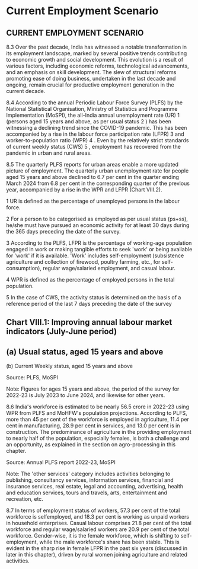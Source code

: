 # Current Employment Scenario

## CURRENT EMPLOYMENT SCENARIO

8.3 Over the past decade, India has witnessed a notable transformation in its employment landscape,  marked  by  several  positive  trends  contributing  to  economic  growth  and  social development.  This  evolution  is  a  result  of  various  factors,  including  economic  reforms, technological  advancements, and an emphasis on skill development. The slew of structural reforms promoting ease of doing business, undertaken in the last decade and ongoing, remain crucial for productive employment generation in the current decade.

8.4 According to the annual Periodic Labour Force Survey (PLFS) by the National Statistical Organisation, Ministry of Statistics and Programme Implementation (MoSPI), the all-India annual unemployment rate (UR) 1  (persons aged 15 years and above, as per usual status 2 ) has been witnessing a declining trend since the COVID-19 pandemic. This has been accompanied by a rise in the labour force participation rate (LFPR) 3  and worker-to-population ratio (WPR) 4 . Even  by  the  relatively  strict  standards  of  current  weekly  status  (CWS) 5 ,  employment  has recovered from the pandemic in urban and rural areas.

8.5 The quarterly PLFS reports for urban areas enable a more updated picture of employment. The quarterly urban unemployment rate for people aged 15 years and above declined to 6.7 per cent in the quarter ending March 2024 from 6.8 per cent in the corresponding quarter of the previous year, accompanied by a rise in the WPR and LFPR (Chart VIII.2).

1    UR is defined as the percentage of unemployed persons in the labour force.

2    For a person to be categorised as employed as per usual status (ps+ss), he/she must have pursued an economic activity for at least 30 days during the 365 days preceding the date of the survey.

3    According to the PLFS, LFPR is the percentage of working-age population engaged in work or making tangible efforts to seek 'work' or being available for 'work' if it is available. 'Work' includes self-employment (subsistence agriculture  and  collection  of  firewood,  poultry  farming,  etc.,  for  self-consumption),  regular  wage/salaried employment, and casual labour.

4    WPR is defined as the percentage of employed persons in the total population.

5    In the case of CWS, the activity status is determined on the basis of a reference period of the last 7 days preceding the date of the survey

## Chart VIII.1: Improving annual labour market indicators (July-June period)

## (a) Usual status, aged 15 years and above

<!-- image -->

(b) Current Weekly status, aged 15 years and above

<!-- image -->

Source: PLFS, MoSPI

Note: Figures for ages 15 years and above, the period of the survey for 2022-23 is July 2023 to June 2024, and likewise for other years.

<!-- image -->

8.6 India's workforce is estimated to be nearly 56.5 crore in 2022-23 using WPR from PLFS and MoHFW's population projections. According to PLFS, more than 45 per cent of the workforce is employed in agriculture, 11.4 per cent in manufacturing, 28.9 per cent in services, and 13.0 per cent is in construction. The predominance of agriculture in the providing employment to nearly half of the population, especially females, is both a challenge and an opportunity, as explained in the section on agro-processing in this chapter.

<!-- image -->

Source: Annual PLFS report 2022-23, MoSPI

Note: The 'other services' category includes activities belonging to publishing, consultancy services, information services, financial and insurance services, real estate, legal and accounting, advertising, health and education services, tours and travels, arts, entertainment and recreation, etc.

8.7 In terms of employment status of workers, 57.3 per cent of the total workforce is selfemployed, and 18.3 per cent is working as unpaid workers in household enterprises. Casual labour comprises 21.8 per cent of the total workforce and regular wage/salaried workers are 20.9 per cent of the total workforce. Gender-wise, it is the female workforce, which is shifting to self-employment, while the male workforce's share has been stable. This is evident in the sharp rise in female LFPR in the past six years (discussed in later in this chapter), driven by rural women joining agriculture and related activities.

<!-- image -->
